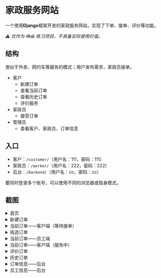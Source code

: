 # 家政服务网站

一个使用**Django**框架开发的家政服务网站，实现了下单、接单、评价等功能。

*⚠ 仅作为 ~~作业~~ 练习项目，不具备实际使用价值。*

## 结构

类似于外卖、网约车等服务的模式；用户发布需求，家政员接单。

* 客户
    * 新建订单
    * 查看当前订单
    * 查看历史订单
    * 评价服务
* 家政员
    * 接受订单
* 管理员
    * 查看客户、家政员、订单信息

## 入口

* 客户：`/customer/`（用户名：111，密码：111）
* 家政员：`/worker/`（用户名：222，密码：222）
* 后台：`/backend/`（用户名：cc，密码：cc）

要同时登录多个账号，可以使用不同的浏览器或隐身模式。

## 截图

<details>
<summary>首页</summary>

![home.png](img/home.png)
</details>

<details>
<summary>新建订单</summary>

![new_order.png](img/new_order.png)
</details>

<details>
<summary>当前订单——客户端（等待接单）</summary>

![current_order_1.png](img/current_order_1.png)
</details>

<details>
<summary>挑选订单</summary>

![accept_order.png](img/accept_order.png)
</details>

<details>
<summary>当前订单——员工端</summary>

![accepted_order.png](img/accepted_order.png)
</details>

<details>
<summary>当前订单——客户端（服务中）</summary>

![current_order_2.png](img/current_order_2.png)
</details>

<details>
<summary>评价订单</summary>

![review.png](img/review.png)
</details>

<details>
<summary>历史订单</summary>

![history_order.png](img/history_order.png)
</details>

<details>
<summary>订单信息——后台</summary>

![backend_order.png](img/backend_order.png)
</details>

<details>
<summary>员工信息——后台</summary>

![backend_worker.png](img/backend_worker.png)
</details>
